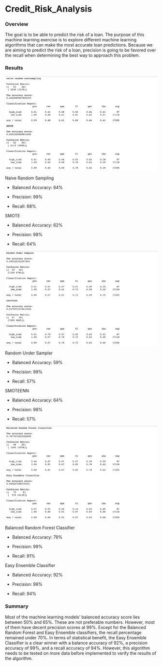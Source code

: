 # Credit_Risk_Analysis



### Overview
The goal is to be able to predict the risk of a loan. The purpose of this machine learning exercise is to explore different machine learning algorithms that can make the most accurate loan predictions. Because we are aiming to predict the risk of a loan, precision is going to be favored over the recall when determining the best way to approach this problem. 


### Results

![Image_one](https://raw.githubusercontent.com/SavannahPosner/Credit_Risk_Analysis/main/images/1.png)

Naive Random Sampling

+ Balanced Accuracy: 64% 

+ Precision: 99%

+ Recall: 68%


SMOTE

+ Balanced Accuracy: 62%

+ Precision: 99% 

+ Recall: 64%


![Image_two](https://raw.githubusercontent.com/SavannahPosner/Credit_Risk_Analysis/main/images/2.png)

Random Under Sampler

+ Balanced Accuracy: 59%

+ Precision: 99%

+ Recall: 57%

SMOTEENN

+ Balanced Accuracy: 64%

+ Precision: 99%

+ Recall: 57%



![Image_three](https://raw.githubusercontent.com/SavannahPosner/Credit_Risk_Analysis/main/images/3.png)

Balanced Random Forest Classifier 

+ Balanced Accuracy: 79%

+ Precision: 99%

+ Recall: 91%

Easy Ensemble Classifier

+ Balanced Accuracy: 92%

+ Precision: 99%

+ Recall: 94%

### Summary 
Most of the machine learning models’ balanced accuracy score lies between 50% and 65%. These are not preferable numbers. However, most of them have decent precision scores at 99%. Except for the Balanced Random Forest and Easy Ensemble classifiers, the recall percentage remained under 70%. In terms of statistical benefit, the Easy Ensemble Classifier is a clear winner with a balance accuracy of 92%, a precision accuracy of 99%, and a recall accuracy of 94%. However, this algorithm needs to be tested on more data before implemented to verify the results of the algorithm.









